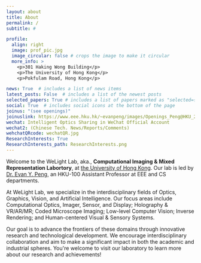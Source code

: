 ```yaml
---
layout: about
title: About
permalink: /
subtitle: #

profile:
  align: right
  image: prof_pic.jpg
  image_circular: false # crops the image to make it circular
  more_info: >
    <p>301 Haking Wong Building</p>
    <p>The University of Hong Kong</p>
    <p>Pokfulam Road, Hong Kong</p>

news: True  # includes a list of news items
latest_posts: False  # includes a list of the newest posts
selected_papers: True # includes a list of papers marked as "selected={true}"
social: True  # includes social icons at the bottom of the page
joinus: "(see openings)"
joinuslink: https://www.eee.hku.hk/~evanpeng/images/Openings_Peng@HKU_2023.pdf
wechat: Intelligent Optics Sharing in WeChat Official Account
wechat2: (Chinese Tech. News/Reports/Comments)
wehchatQRcode: wechatQR.jpg
ResearchInterests: True
ResearchInterests_path: ResearchInterests.png
---
```



Welcome to the WeLight Lab, aka., **Computational Imaging & Mixed Representation Labortory**, at <a href="https://www.hku.hk/" target="_blank">the University of Hong Kong</a>. Our lab is led by <a href="https://www.eee.hku.hk/~evanpeng" target="_blank">Dr. Evan Y. Peng</a>, an HKU-100 Assistant Professor at EEE and CS departments.

At WeLight Lab, we specialize in the interdisciplinary fields of Optics, Graphics, Vision, and Artificial Intelligence. Our focus areas include Computational Optics, Imager, Sensor, and Display; Holography & VR/AR/MR; Coded Microscope Imaging; Low-level Computer Vision; Inverse Rendering; and Human-centered Visual & Sensory Systems.

Our goal is to advance the frontiers of these domains through innovative research and technological development. We encourage interdisciplinary collaboration and aim to make a significant impact in both the academic and industrial spheres. You're welcome to visit our laboratory to learn more about our research and achievements!

<!-- Write your biography here. Tell the world about yourself. Link to your favorite [subreddit](http://reddit.com). You can put a picture in, too. The code is already in, just name your picture `prof_pic.jpg` and put it in the `img/` folder.

Put your address / P.O. box / other info right below your picture. You can also disable any of these elements by editing `profile` property of the YAML header of your `_pages/about.md`. Edit `_bibliography/papers.bib` and Jekyll will render your [publications page](/al-folio/publications/) automatically.

Link to your social media connections, too. This theme is set up to use [Font Awesome icons](http://fortawesome.github.io/Font-Awesome/) and [Academicons](https://jpswalsh.github.io/academicons/), like the ones below. Add your Facebook, Twitter, LinkedIn, Google Scholar, or just disable all of them. -->